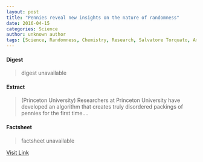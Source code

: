 ```yaml
---
layout: post
title: "Pennies reveal new insights on the nature of randomness"
date: 2016-04-15
categories: Science
author: unknown author
tags: [Science, Randomness, Chemistry, Research, Salvatore Torquato, American Association for the Advancement of Science, Physics, Cognitive science, Science and technology, Physical sciences]
---
```



#### Digest
>digest unavailable

#### Extract
>(Princeton University) Researchers at Princeton University have developed an algorithm that creates truly disordered packings of pennies for the first time....

#### Factsheet
>factsheet unavailable

[Visit Link](http://www.eurekalert.org/pub_releases/2015-03/pu-prn030315.php)


